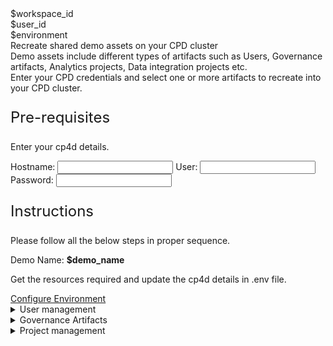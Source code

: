 <html>

<head>
    <meta name="viewport" content="width=device-width, initial-scale=1" />
    <link rel="stylesheet" href="import-demo-artifacts.css">
    <style>
        .header {
            background-image: url("https://raw.githubusercontent.com/IBM/Developer-Playground/master/didact/images/video_insights.jpeg");
        }
    </style>
</head>

<body>
    <div style="margin-top:2rem"></div>
    <div id="workspaceID" class="hidden-state">$workspace_id</div>
    <div id="userID" class="hidden-state">$user_id</div>
    <div id="environment" class="hidden-state">$environment</div>
    <div class="header">
        <div class="left-content">
            <div class="apptitle">Recreate shared demo assets on your CPD cluster</div>
            <div class="subheading">Demo assets include different types of artifacts such as Users, Governance artifacts, Analytics projects, Data integration projects etc.</br>Enter your CPD credentials and select one or more artifacts to recreate into your CPD cluster.</div>
        </div>
    </div>
    <div class="section">
        <p style="font-size:24px">Pre-requisites</p>
        <div>
            <p>Enter your cp4d details.</p>
            <div class="env-config">
                <label>Hostname: </label><input class="env-variables" name="hostname" type="text" />
                <label>User: </label><input class="env-variables" name="wkcuser" type="text" />
                <label>Password: </label><input class="env-variables" name="password" type="password" />
            </div>
        </div>
    </div>
    <div class="section">
        <p style="font-size:24px">Instructions</p>
        <p>Please follow all the below steps in proper sequence.</p>
    </div>
    <div class="timeline-container">
        <div class="timeline timelinestep">
            <div class="content">
                <p>Demo Name: <b id="selected-demo">$demo_name</b></p>
            </div>
            <span class="dot"></span>
        </div>
        <div class="timeline timelinestep">
            <div class="content">
                <p>Get the resources required and update the cp4d details in .env file.</p>
            </div>
            <a id="configure-env" class="button is-dark is-medium" title="Configure Resources"
                href="didact://?commandId=extension.compositeCommand&&text=terminal-for-sandbox-container:new%7Cvscode.didact.sendNamedTerminalAString%2Csandbox%20terminal%2Cgit%20clone%20-b%20techzone%20https%3A%2F%2Fgithub.com%2FIBM%2FDeveloper-Playground%20%24%7BCHE_PROJECTS_ROOT%7D%2Ftechzone-demo%2C%2Fprojects%7Cvscode.didact.sendNamedTerminalAString%2Csandbox%20terminal%2Csh%20/projects/techzone-demo/sandbox/getDemoFiles.sh%20demo_name%7Cvscode.didact.sendNamedTerminalAString%2Csandbox%20terminal%2Ccd%20${CHE_PROJECTS_ROOT}/techzone-demo;pip3.8%20install%20-r%20requirements.txt%3Bcd%20%2Fprojects%2Ftechzone-demo%2Fsandbox%2F">Configure Environment</a>
            <span class="dot"></span>
        </div>
        <div class="timeline" id="task1">
            <div class="content">
                <details>
                    <summary>User management<span class="arrow"></span></summary>
                    <br><br>
                    <div>
                        <div class="content">
                            <p>Create users in the configured cp4d instance.</p>
                        </div>
                        <a class="button is-dark is-medium" title="Create Users"
                            href="didact://?commandId=vscode.didact.sendNamedTerminalAString&&text=sandbox terminal$$cd /projects/techzone-demo/sandbox/;python3.8 createUsers.py users.csv">Create
                            Users</a>
                    </div>
                </details>
            </div>
            <span class="dot"></span>
        </div>
        <div class="timeline" id="task2">
            <div class="content">
                <details>
                    <summary>Governance Artifacts<span class="arrow"></span></summary>
                    <br><br>
                    <div>
                        <div class="content">
                            <p>Import Governance Artifacts</p>
                        </div>
                        <a class="button is-dark is-medium" title="Import Gov Artifacts"
                            href="didact://?commandId=vscode.didact.sendNamedTerminalAString&&text=sandbox terminal$$cd /projects/techzone-demo/sandbox/;python3.8 importGovArtifacts.py governance_artifacts.zip">Import
                            Artifacts</a>
                    </div>
                </details>
            </div>
            <span class="dot"></span>
        </div>
        <!--<div class="timeline" id="task2">
            <div class="content">
                            <p>Validate</p>
                        </div>
                        <a class="button is-dark is-medium" title="Export Gov Artifacts"
                            href="didact://?commandId=vscode.didact.sendNamedTerminalAString&&text=sandbox terminal$$cd /projects/techzone-demo/sandbox/;">Validate</a>
            <span class="dot"></span>
        </div>-->
        <div class="timeline" id="task3">
            <div class="content">
                <details>
                    <summary>Project management<span class="arrow"></span></summary>
                    <br><br>
                    <div>
                        <div class="content">
                            <p>Import project</p>
                        </div>
                        <a id="import-project" class="button is-dark is-medium" title="Import Project"
                            href="didact://?commandId=vscode.didact.sendNamedTerminalAString&&text=sandbox terminal$$cd /projects/techzone-demo/sandbox/;python3.8 importProject.py project_assets ">Import
                            Project</a>
                        <span class="dot"></span>
                    </div>
                </details>
            </div>
            <span class="dot"></span>
        </div>
    </div>
    </div>
    </div>
</body>
<script src="import-demo-artifacts.js"></script>

</html>
